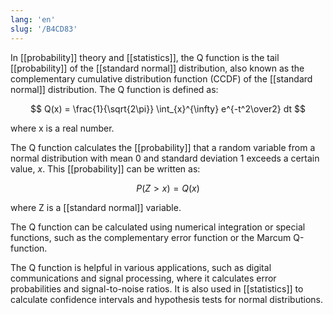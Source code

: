 ```yaml
---
lang: 'en'
slug: '/B4CD83'
---
```


In [[probability]] theory and [[statistics]], the Q function is the tail [[probability]] of the [[standard normal]] distribution, also known as the complementary cumulative distribution function (CCDF) of the [[standard normal]] distribution. The Q function is defined as:

$$
Q(x) = \frac{1}{\sqrt{2\pi}} \int_{x}^{\infty} e^{-t^2\over2} dt
$$

where x is a real number.

The Q function calculates the [[probability]] that a random variable from a normal distribution with mean 0 and standard deviation 1 exceeds a certain value, $x$. This [[probability]] can be written as:

$$
P(Z>x) = Q(x)
$$

where Z is a [[standard normal]] variable.

The Q function can be calculated using numerical integration or special functions, such as the complementary error function or the Marcum Q-function.

The Q function is helpful in various applications, such as digital communications and signal processing, where it calculates error probabilities and signal-to-noise ratios. It is also used in [[statistics]] to calculate confidence intervals and hypothesis tests for normal distributions.
